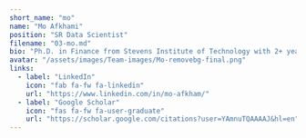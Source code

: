 ```yaml
---
short_name: "mo"
name: "Mo Afkhami"
position: "SR Data Scientist"
filename: "03-mo.md"
bio: "Ph.D. in Finance from Stevens Institute of Technology with 2+ years of experience in implementing optimization, statistical, and data-driven methods for modeling of stochastic processes in health care industry.​"
avatar: "/assets/images/Team-images/Mo-removebg-final.png"
links:
  - label: "LinkedIn"
    icon: "fab fa-fw fa-linkedin"
    url: "https://www.linkedin.com/in/mo-afkham/"
  - label: "Google Scholar"
    icon: "fas fa-fw fa-user-graduate"
    url: "https://scholar.google.com/citations?user=YAmnuTQAAAAJ&hl=en"
---
```

